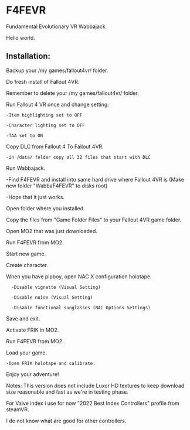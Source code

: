 # F4FEVR
Fundamental Evolutionary VR Wabbajack

Hello world.

## Installation:


Backup your /my games/fallout4vr/ folder.

Do fresh install of Fallout 4VR.

Remember to delete your /my games/fallout4vr/ folder.

Run Fallout 4 VR once and change setting:

```
-Item highlighting set to OFF
  
-Character lighting set to OFF
  
-TAA set to ON
```
Copy DLC from Fallout 4 To Fallout 4VR.

  `-in /data/ folder copy all 32 files that start with DLC`
  
Run Wabbajack.

  -Find F4FEVR and install into same hard drive where Fallout 4VR is (Make new folder "WabbaF4FEVR" to disks root)
  
  -Hope that it just works.


Open folder where you installed.

Copy the files from "Game Folder Files" to your Fallout 4VR game folder.

Open MO2 that was just downloaded.

Run F4FEVR from MO2.


Start new game.

Create character.

When you have pipboy, open NAC X configuration holotape.
```
  -Disable vignette (Visual Setting)
  
  -Disable noise (Visual Setting)
  
  -Disable functional sunglasses (NAC Options Settings)
```

Save and exit.


Activate FRIK in MO2.

Run F4FEVR from MO2.

Load your game.


  `-Open FRIK holotape and calibrate.`


Enjoy your adventure!


Notes:
This version does not include Luxor HD textures to keep download size reasonable and fast as we're in testing phase.

For Valve index i use for now "2022 Best Index Controllers" profile from steamVR.

I do not know what are good for other controllers.
